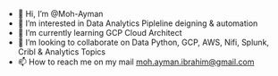 - 👋 Hi, I’m @Moh-Ayman
- 👀 I’m interested in Data Analytics Pipleline deigning & automation
- 🌱 I’m currently learning GCP Cloud Architect
- 💞️ I’m looking to collaborate on Data Python, GCP, AWS, Nifi, Splunk, Cribl & Analytics Topics 
- 📫 How to reach me on my mail moh.ayman.ibrahim@gmail.com

<!---
Moh-Ayman/Moh-Ayman is a ✨ special ✨ repository because its `README.md` (this file) appears on your GitHub profile.
You can click the Preview link to take a look at your changes.
--->
